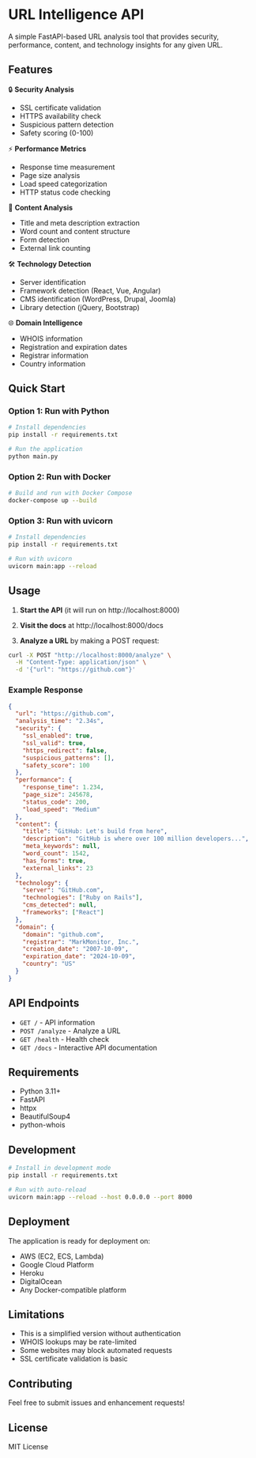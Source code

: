 # URL Intelligence API

A simple FastAPI-based URL analysis tool that provides security, performance, content, and technology insights for any given URL.

## Features

🔒 **Security Analysis**

- SSL certificate validation
- HTTPS availability check
- Suspicious pattern detection
- Safety scoring (0-100)

⚡ **Performance Metrics**

- Response time measurement
- Page size analysis
- Load speed categorization
- HTTP status code checking

📄 **Content Analysis**

- Title and meta description extraction
- Word count and content structure
- Form detection
- External link counting

🛠️ **Technology Detection**

- Server identification
- Framework detection (React, Vue, Angular)
- CMS identification (WordPress, Drupal, Joomla)
- Library detection (jQuery, Bootstrap)

🌐 **Domain Intelligence**

- WHOIS information
- Registration and expiration dates
- Registrar information
- Country information

## Quick Start

### Option 1: Run with Python

```bash
# Install dependencies
pip install -r requirements.txt

# Run the application
python main.py
```

### Option 2: Run with Docker

```bash
# Build and run with Docker Compose
docker-compose up --build
```

### Option 3: Run with uvicorn

```bash
# Install dependencies
pip install -r requirements.txt

# Run with uvicorn
uvicorn main:app --reload
```

## Usage

1. **Start the API** (it will run on http://localhost:8000)

2. **Visit the docs** at http://localhost:8000/docs

3. **Analyze a URL** by making a POST request:

```bash
curl -X POST "http://localhost:8000/analyze" \
  -H "Content-Type: application/json" \
  -d '{"url": "https://github.com"}'
```

### Example Response

```json
{
  "url": "https://github.com",
  "analysis_time": "2.34s",
  "security": {
    "ssl_enabled": true,
    "ssl_valid": true,
    "https_redirect": false,
    "suspicious_patterns": [],
    "safety_score": 100
  },
  "performance": {
    "response_time": 1.234,
    "page_size": 245678,
    "status_code": 200,
    "load_speed": "Medium"
  },
  "content": {
    "title": "GitHub: Let's build from here",
    "description": "GitHub is where over 100 million developers...",
    "meta_keywords": null,
    "word_count": 1542,
    "has_forms": true,
    "external_links": 23
  },
  "technology": {
    "server": "GitHub.com",
    "technologies": ["Ruby on Rails"],
    "cms_detected": null,
    "frameworks": ["React"]
  },
  "domain": {
    "domain": "github.com",
    "registrar": "MarkMonitor, Inc.",
    "creation_date": "2007-10-09",
    "expiration_date": "2024-10-09",
    "country": "US"
  }
}
```

## API Endpoints

- `GET /` - API information
- `POST /analyze` - Analyze a URL
- `GET /health` - Health check
- `GET /docs` - Interactive API documentation

## Requirements

- Python 3.11+
- FastAPI
- httpx
- BeautifulSoup4
- python-whois

## Development

```bash
# Install in development mode
pip install -r requirements.txt

# Run with auto-reload
uvicorn main:app --reload --host 0.0.0.0 --port 8000
```

## Deployment

The application is ready for deployment on:

- AWS (EC2, ECS, Lambda)
- Google Cloud Platform
- Heroku
- DigitalOcean
- Any Docker-compatible platform

## Limitations

- This is a simplified version without authentication
- WHOIS lookups may be rate-limited
- Some websites may block automated requests
- SSL certificate validation is basic

## Contributing

Feel free to submit issues and enhancement requests!

## License

MIT License
